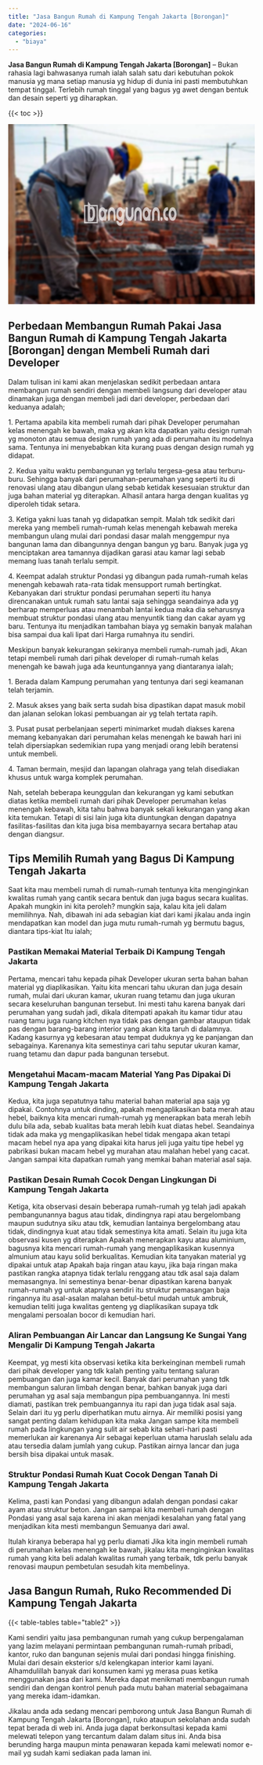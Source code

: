 ```yaml
---
title: "Jasa Bangun Rumah di Kampung Tengah Jakarta [Borongan]"
date: "2024-06-16"
categories: 
  - "biaya"
---
```


**Jasa Bangun Rumah di Kampung Tengah Jakarta \[Borongan\]** – Bukan rahasia lagi bahwasanya rumah ialah salah satu dari kebutuhan pokok manusia yg mana setiap manusia yg hidup di dunia ini pasti membutuhkan tempat tinggal. Terlebih rumah tinggal yang bagus yg awet dengan bentuk dan desain seperti yg diharapkan.

{{< toc >}}

![Jasa Bangun Rumah di Kampung Tengah Jakarta [Borongan]](/images/borong-bangunan-01.png)

## Perbedaan Membangun Rumah Pakai Jasa Bangun Rumah di Kampung Tengah Jakarta \[Borongan\] dengan Membeli Rumah dari Developer

Dalam tulisan ini kami akan menjelaskan sedikit perbedaan antara membangun rumah sendiri dengan membeli langsung dari developer atau dinamakan juga dengan membeli jadi dari developer, perbedaan dari keduanya adalah;

1\. Pertama apabila kita membeli rumah dari pihak Developer perumahan kelas menengah ke bawah, maka yg akan kita dapatkan yaitu design rumah yg monoton atau semua design rumah yang ada di perumahan itu modelnya sama. Tentunya ini menyebabkan kita kurang puas dengan design rumah yg didapat.

2\. Kedua yaitu waktu pembangunan yg terlalu tergesa-gesa atau terburu-buru. Sehingga banyak dari perumahan-perumahan yang seperti itu di renovasi ulang atau dibangun ulang sebab ketidak kesesuaian struktur dan juga bahan material yg diterapkan. Alhasil antara harga dengan kualitas yg diperoleh tidak setara.

3\. Ketiga yakni luas tanah yg didapatkan sempit. Malah tdk sedikit dari mereka yang membeli rumah-rumah kelas menengah kebawah mereka membangun ulang mulai dari pondasi dasar malah menggempur nya bangunan lama dan dibangunnya dengan bangun yg baru. Banyak juga yg menciptakan area tamannya dijadikan garasi atau kamar lagi sebab memang luas tanah terlalu sempit.

4\. Keempat adalah struktur Pondasi yg dibangun pada rumah-rumah kelas menengah kebawah rata-rata tidak mensupport rumah bertingkat. Kebanyakan dari struktur pondasi perumahan seperti itu hanya direncanakan untuk rumah satu lantai saja sehingga seandainya ada yg berharap memperluas atau menambah lantai kedua maka dia seharusnya membuat struktur pondasi ulang atau menyuntik tiang dan cakar ayam yg baru. Tentunya itu menjadikan tambahan biaya yg semakin banyak malahan bisa sampai dua kali lipat dari Harga rumahnya itu sendiri.

Meskipun banyak kekurangan sekiranya membeli rumah-rumah jadi, Akan tetapi membeli rumah dari pihak developer di rumah-rumah kelas menengah ke bawah juga ada keuntungannya yang diantaranya ialah;

1\. Berada dalam Kampung perumahan yang tentunya dari segi keamanan telah terjamin.

2\. Masuk akses yang baik serta sudah bisa dipastikan dapat masuk mobil dan jalanan selokan lokasi pembuangan air yg telah tertata rapih.

3\. Pusat pusat perbelanjaan seperti minimarket mudah diakses karena memang kebanyakan dari perumahan kelas menengah ke bawah hari ini telah dipersiapkan sedemikian rupa yang menjadi orang lebih beratensi untuk membeli.

4\. Taman bermain, mesjid dan lapangan olahraga yang telah disediakan khusus untuk warga komplek perumahan.

Nah, setelah beberapa keunggulan dan kekurangan yg kami sebutkan diatas ketika membeli rumah dari pihak Developer perumahan kelas menengah kebawah, kita tahu bahwa banyak sekali kekurangan yang akan kita temukan. Tetapi di sisi lain juga kita diuntungkan dengan dapatnya fasilitas-fasilitas dan kita juga bisa membayarnya secara bertahap atau dengan diangsur.

## Tips Memilih Rumah yang Bagus Di Kampung Tengah Jakarta

Saat kita mau membeli rumah di rumah-rumah tentunya kita menginginkan kwalitas rumah yang cantik secara bentuk dan juga bagus secara kualitas. Apakah mungkin ini kita peroleh? mungkin saja, kalau kita jeli dalam memilihnya. Nah, dibawah ini ada sebagian kiat dari kami jikalau anda ingin mendapatkan kan model dan juga mutu rumah-rumah yg bermutu bagus, diantara tips-kiat Itu ialah;

### Pastikan Memakai Material Terbaik Di Kampung Tengah Jakarta

Pertama, mencari tahu kepada pihak Developer ukuran serta bahan bahan material yg diaplikasikan. Yaitu kita mencari tahu ukuran dan juga desain rumah, mulai dari ukuran kamar, ukuran ruang tetamu dan juga ukuran secara keseluruhan bangunan tersebut. Ini mesti tahu karena banyak dari perumahan yang sudah jadi, dikala ditempati apakah itu kamar tidur atau ruang tamu juga ruang kitchen nya tidak pas dengan gambar ataupun tidak pas dengan barang-barang interior yang akan kita taruh di dalamnya. Kadang kasurnya yg kebesaran atau tempat duduknya yg ke panjangan dan sebagainya. Karenanya kita semestinya cari tahu seputar ukuran kamar, ruang tetamu dan dapur pada bangunan tersebut.

### Mengetahui Macam-macam Material Yang Pas Dipakai Di Kampung Tengah Jakarta

Kedua, kita juga sepatutnya tahu material bahan material apa saja yg dipakai. Contohnya untuk dinding, apakah mengaplikasikan bata merah atau hebel, baiknya kita mencari rumah-rumah yg menerapkan bata merah lebih dulu bila ada, sebab kualitas bata merah lebih kuat diatas hebel. Seandainya tidak ada maka yg mengaplikasikan hebel tidak mengapa akan tetapi macam hebel nya apa yang dipakai kita harus jeli juga yaitu tipe hebel yg pabrikasi bukan macam hebel yg murahan atau malahan hebel yang cacat. Jangan sampai kita dapatkan rumah yang memkai bahan material asal saja.

### Pastikan Desain Rumah Cocok Dengan Lingkungan Di Kampung Tengah Jakarta

Ketiga, kita observasi desain beberapa rumah-rumah yg telah jadi apakah pembangunannya bagus atau tidak, dindingnya rapi atau bergelombang maupun sudutnya siku atau tdk, kemudian lantainya bergelombang atau tidak, dindingnya kuat atau tidak semestinya kita amati. Selain itu juga kita observasi kusen yg diterapkan Apakah menerapkan kayu atau aluminium, bagusnya kita mencari rumah-rumah yang mengaplikasikan kusennya almunium atau kayu solid berkualitas. Kemudian kita tanyakan material yg dipakai untuk atap Apakah baja ringan atau kayu, jika baja ringan maka pastikan rangka atapnya tidak terlalu renggang atau tdk asal saja dalam memasangnya. Ini semestinya benar-benar dipastikan karena banyak rumah-rumah yg untuk atapnya sendiri itu struktur pemasangan baja ringannya itu asal-asalan malahan betul-betul mudah untuk ambruk, kemudian teliti juga kwalitas genteng yg diaplikasikan supaya tdk mengalami persoalan bocor di kemudian hari.

### Aliran Pembuangan Air Lancar dan Langsung Ke Sungai Yang Mengalir Di Kampung Tengah Jakarta

Keempat, yg mesti kita observasi ketika kita berkeinginan membeli rumah dari pihak developer yang tdk kalah penting yaitu tentang saluran pembuangan dan juga kamar kecil. Banyak dari perumahan yang tdk membangun saluran limbah dengan benar, bahkan banyak juga dari perumahan yg asal saja membangun pipa pembuangannya. Ini mesti diamati, pastikan trek pembuangannya itu rapi dan juga tidak asal saja. Selain dari itu yg perlu diperhatikan mutu airnya. Air memiliki posisi yang sangat penting dalam kehidupan kita maka Jangan sampe kita membeli rumah pada lingkungan yang sulit air sebab kita sehari-hari pasti memerlukan air karenanya Air sebagai keperluan utama haruslah selalu ada atau tersedia dalam jumlah yang cukup. Pastikan airnya lancar dan juga bersih bisa dipakai untuk masak.

### Struktur Pondasi Rumah Kuat Cocok Dengan Tanah Di Kampung Tengah Jakarta

Kelima, pasti kan Pondasi yang dibangun adalah dengan pondasi cakar ayam atau struktur beton. Jangan sampai kita membeli rumah dengan Pondasi yang asal saja karena ini akan menjadi kesalahan yang fatal yang menjadikan kita mesti membangun Semuanya dari awal.

Itulah kiranya beberapa hal yg perlu diamati Jika kita ingin membeli rumah di perumahan kelas menengah ke bawah, jikalau kita menginginkan kwalitas rumah yang kita beli adalah kwalitas rumah yang terbaik, tdk perlu banyak renovasi maupun pembetulan sesudah kita membelinya.

## Jasa Bangun Rumah, Ruko Recommended Di Kampung Tengah Jakarta

{{< table-tables table="table2" >}}

Kami sendiri yaitu jasa pembangunan rumah yang cukup berpengalaman yang lazim melayani permintaan pembangunan rumah-rumah pribadi, kantor, ruko dan bangunan sejenis mulai dari pondasi hingga finishing. Mulai dari desain eksterior s/d kelengkapan interior kami layani. Alhamdulillah banyak dari konsumen kami yg merasa puas ketika menggunakan jasa dari kami. Mereka dapat menikmati membangun rumah sendiri dan dengan kontrol penuh pada mutu bahan material sebagaimana yang mereka idam-idamkan.

Jikalau anda ada sedang mencari pemborong untuk Jasa Bangun Rumah di Kampung Tengah Jakarta \[Borongan\], ruko ataupun sekolahan anda sudah tepat berada di web ini. Anda juga dapat berkonsultasi kepada kami melewati telepon yang tercantum dalam dalam situs ini. Anda bisa berunding harga maupun minta penawaran kepada kami melewati nomor e-mail yg sudah kami sediakan pada laman ini.
